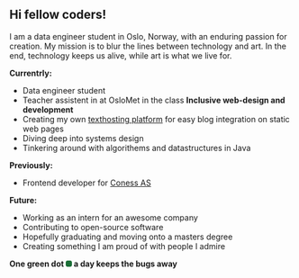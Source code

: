## Hi fellow coders!

I am a data engineer student in Oslo, Norway, with an enduring passion for creation. My mission is to blur the lines between technology and art. In the end, technology keeps us alive, while art is what we live for.

**Currentrly:**
* Data engineer student
* Teacher assistent in at OsloMet in the class **Inclusive web-design and development**
* Creating my own [texthosting platform](https://github.com/matssom/texthost.io) for easy blog integration on static web pages
* Diving deep into systems design
* Tinkering around with algorithems and datastructures in Java

**Previously:**
* Frontend developer for [Coness AS](https://coness.no/)

**Future:**
* Working as an intern for an awesome company
* Contributing to open-source software 
* Hopefully graduating and moving onto a masters degree
* Creating something I am proud of with people I admire

**One green dot ![image](./img/green.png) a day keeps the bugs away**
